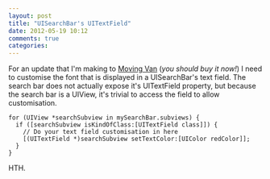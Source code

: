 ```yaml
---
layout: post
title: "UISearchBar's UITextField"
date: 2012-05-19 10:12
comments: true
categories:
---
```

For an update that I'm making to [Moving Van](http://click.linksynergy.com/fs-bin/stat?id=*W1h7qYtoaI&offerid=146261&type=3&subid=0&tmpid=1826&RD_PARM1=http%253A%252F%252Fitunes.apple.com%252Fus%252Fapp%252Fmoving-van%252Fid357418069%253Fmt%253D8%2526uo%253D4%2526partnerId%253D30) (_you should buy it now!_) I need to customise the font that is displayed in a UISearchBar's text field. The search bar does not actually expose it's UITextField property, but because the search bar is a UIView, it's trivial to access the field to allow customisation.

    for (UIView *searchSubview in mySearchBar.subviews) {
      if ([searchSubview isKindOfClass:[UITextField class]]) {
        // Do your text field customisation in here
        [(UITextField *)searchSubview setTextColor:[UIColor redColor]];
      }
    }


HTH.